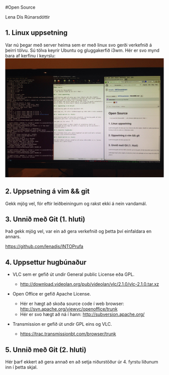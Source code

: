 #Open Source

Lena Dís Rúnarsdóttir

## 1. Linux uppsetning

Var nú þegar með server heima sem er með linux svo gerði verkefnið á þeirri tölvu. Sú tölva keyrir Ubuntu og gluggakerfið i3wm. Hér er svo mynd bara af kerfinu í keyrslu:
![altUbuntumynd](https://github.com/lenadis/INTOmarkdown/blob/master/photo.jpg)

## 2. Uppsetning á vim && git

Gekk mjög vel, fór eftir leiðbeiningum og rakst ekki á nein vandamál.

## 3. Unnið með Git (1. hluti)

Það gekk mjög vel, var ein að gera verkefnið og þetta því einfaldara en annars.

https://github.com/lenadis/INTOPrufa

## 4. Uppsettur hugbúnaður

- VLC sem er gefið út undir General public License eða GPL.
  * http://download.videolan.org/pub/videolan/vlc/2.1.0/vlc-2.1.0.tar.xz

- Open Office er gefið Apache License.
  * Hér er hægt að skoða source code í web browser: http://svn.apache.org/viewvc/openoffice/trunk
  * Hér er svo hægt að ná í hann: http://subversion.apache.org/

- Transmission er gefið út undir GPL eins og VLC.
  * https://trac.transmissionbt.com/browser/trunk

## 5. Unnið með Git (2. hluti)

Hér þarf ekkert að gera annað en að setja niðurstöður úr 4. fyrstu liðunum inn í þetta skjal.
